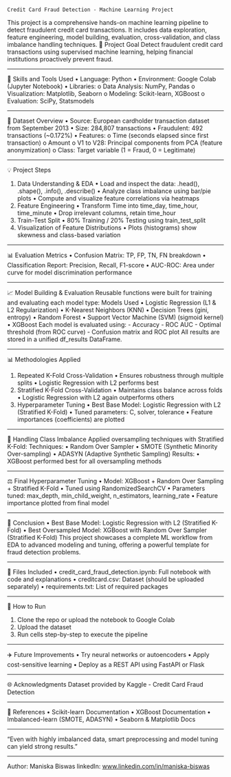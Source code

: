                                                                         Credit Card Fraud Detection - Machine Learning Project


This project is a comprehensive hands-on machine learning pipeline to detect fraudulent credit card transactions. It includes data exploration, feature engineering, model building, evaluation, cross-validation, and class imbalance handling techniques.
🔢 Project Goal
Detect fraudulent credit card transactions using supervised machine learning, helping financial institutions proactively prevent fraud.
________________________________________
🧬 Skills and Tools Used
•	Language: Python
•	Environment: Google Colab (Jupyter Notebook)
•	Libraries:
o	Data Analysis: NumPy, Pandas
o	Visualization: Matplotlib, Seaborn
o	Modeling: Scikit-learn, XGBoost
o	Evaluation: SciPy, Statsmodels
________________________________________
📅 Dataset Overview
•	Source: European cardholder transaction dataset from September 2013
•	Size: 284,807 transactions
•	Fraudulent: 492 transactions (~0.172%)
•	Features:
o	Time (seconds elapsed since first transaction)
o	Amount
o	V1 to V28: Principal components from PCA (feature anonymization)
o	Class: Target variable (1 = Fraud, 0 = Legitimate)
________________________________________
💡 Project Steps
1. Data Understanding & EDA
•	Load and inspect the data: .head(), .shape(), .info(), .describe()
•	Analyze class imbalance using bar/pie plots
•	Compute and visualize feature correlations via heatmaps
2. Feature Engineering
•	Transform Time into time_day, time_hour, time_minute
•	Drop irrelevant columns, retain time_hour
3. Train-Test Split
•	80% Training / 20% Testing using train_test_split
4. Visualization of Feature Distributions
•	Plots (histograms) show skewness and class-based variation
________________________________________
📊 Evaluation Metrics
•	Confusion Matrix: TP, FP, TN, FN breakdown
•	Classification Report: Precision, Recall, F1-score
•	AUC-ROC: Area under curve for model discrimination performance
________________________________________
📈 Model Building & Evaluation
Reusable functions were built for training and evaluating each model type:
Models Used
•	Logistic Regression (L1 & L2 Regularization)
•	K-Nearest Neighbors (KNN)
•	Decision Trees (gini, entropy)
•	Random Forest
•	Support Vector Machine (SVM) (sigmoid kernel)
•	XGBoost
Each model is evaluated using: - Accuracy - ROC AUC - Optimal threshold (from ROC curve) - Confusion matrix and ROC plot
All results are stored in a unified df_results DataFrame.
________________________________________
📊 Methodologies Applied
1. Repeated K-Fold Cross-Validation
•	Ensures robustness through multiple splits
•	Logistic Regression with L2 performs best
2. Stratified K-Fold Cross-Validation
•	Maintains class balance across folds
•	Logistic Regression with L2 again outperforms others
3. Hyperparameter Tuning
•	Best Base Model: Logistic Regression with L2 (Stratified K-Fold)
•	Tuned parameters: C, solver, tolerance
•	Feature importances (coefficients) are plotted
________________________________________
🎯 Handling Class Imbalance
Applied oversampling techniques with Stratified K-Fold:
Techniques:
•	Random Over Sampler
•	SMOTE (Synthetic Minority Over-sampling)
•	ADASYN (Adaptive Synthetic Sampling)
Results:
•	XGBoost performed best for all oversampling methods
________________________________________
⚖️ Final Hyperparameter Tuning
•	Model: XGBoost + Random Over Sampling + Stratified K-Fold
•	Tuned using RandomizedSearchCV
•	Parameters tuned: max_depth, min_child_weight, n_estimators, learning_rate
•	Feature importance plotted from final model
________________________________________
🌟 Conclusion
•	Best Base Model: Logistic Regression with L2 (Stratified K-Fold)
•	Best Oversampled Model: XGBoost with Random Over Sampler (Stratified K-Fold)
This project showcases a complete ML workflow from EDA to advanced modeling and tuning, offering a powerful template for fraud detection problems.
________________________________________
📂 Files Included
•	credit_card_fraud_detection.ipynb: Full notebook with code and explanations
•	creditcard.csv: Dataset (should be uploaded separately)
•	requirements.txt: List of required packages
________________________________________
📍 How to Run
1.	Clone the repo or upload the notebook to Google Colab
2.	Upload the dataset
3.	Run cells step-by-step to execute the pipeline
________________________________________
✈️ Future Improvements
•	Try neural networks or autoencoders
•	Apply cost-sensitive learning
•	Deploy as a REST API using FastAPI or Flask
________________________________________
🌐 Acknowledgments
Dataset provided by Kaggle - Credit Card Fraud Detection
________________________________________
📗 References
•	Scikit-learn Documentation
•	XGBoost Documentation
•	Imbalanced-learn (SMOTE, ADASYN)
•	Seaborn & Matplotlib Docs
________________________________________
“Even with highly imbalanced data, smart preprocessing and model tuning can yield strong results.”
________________________________________
Author: Maniska Biswas
linkedIn: www.linkedin.com/in/maniska-biswas
